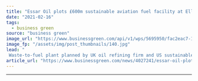```yaml
---
title: "Essar Oil plots £600m sustainable aviation fuel facility at Ellesmere Port oil refinery"
date: "2021-02-16"
tags: 
  - business green
source: "business green"
image_url: "https://www.businessgreen.com/api/v1/wps/5695950/fac2eac7-11cc-4f82-ae90-10a0659199c2/3/Stanlow-1-185x114.jpg"
image_fp: "/assets/img/post_thumbnails/140.jpg"
lead: "
 Waste-to-fuel plant planned by UK oil refining firm and US sustainable jet fuel company Fulcrum BioEnergy aims to start delivering cleaner jet fuel to airlines in 2025 ..."
article_url: "https://www.businessgreen.com/news/4027241/essar-oil-plots-gbp600m-sustainable-aviation-fuel-facility-ellesmere-port-oil-refinery"
---
```


---
